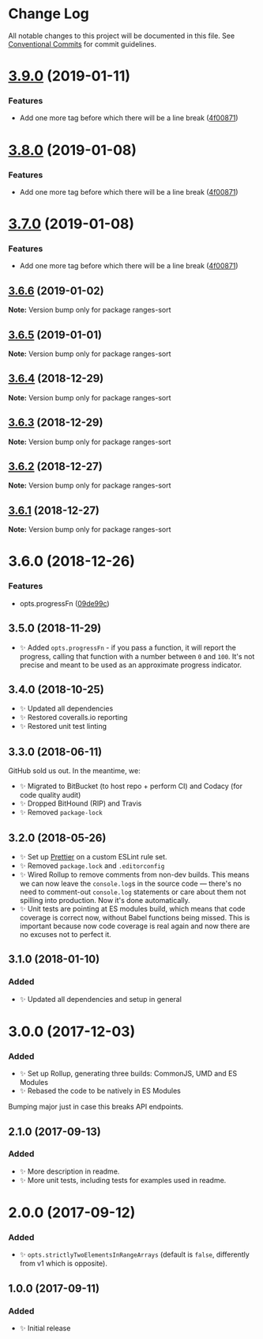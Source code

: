 # Change Log

All notable changes to this project will be documented in this file.
See [Conventional Commits](https://conventionalcommits.org) for commit guidelines.

# [3.9.0](https://bitbucket.org/codsen/codsen/src/master/packages/ranges-sort/compare/ranges-sort@3.6.6...ranges-sort@3.9.0) (2019-01-11)


### Features

* Add one more tag before which there will be a line break ([4f00871](https://bitbucket.org/codsen/codsen/src/master/packages/ranges-sort/commits/4f00871))





# [3.8.0](https://bitbucket.org/codsen/codsen/src/master/packages/ranges-sort/compare/ranges-sort@3.6.6...ranges-sort@3.8.0) (2019-01-08)

### Features

- Add one more tag before which there will be a line break ([4f00871](https://bitbucket.org/codsen/codsen/src/master/packages/ranges-sort/commits/4f00871))

# [3.7.0](https://bitbucket.org/codsen/codsen/src/master/packages/ranges-sort/compare/ranges-sort@3.6.6...ranges-sort@3.7.0) (2019-01-08)

### Features

- Add one more tag before which there will be a line break ([4f00871](https://bitbucket.org/codsen/codsen/src/master/packages/ranges-sort/commits/4f00871))

## [3.6.6](https://bitbucket.org/codsen/codsen/src/master/packages/ranges-sort/compare/ranges-sort@3.6.5...ranges-sort@3.6.6) (2019-01-02)

**Note:** Version bump only for package ranges-sort

## [3.6.5](https://bitbucket.org/codsen/codsen/src/master/packages/ranges-sort/compare/ranges-sort@3.6.4...ranges-sort@3.6.5) (2019-01-01)

**Note:** Version bump only for package ranges-sort

## [3.6.4](https://bitbucket.org/codsen/codsen/src/master/packages/ranges-sort/compare/ranges-sort@3.6.3...ranges-sort@3.6.4) (2018-12-29)

**Note:** Version bump only for package ranges-sort

## [3.6.3](https://bitbucket.org/codsen/codsen/src/master/packages/ranges-sort/compare/ranges-sort@3.6.2...ranges-sort@3.6.3) (2018-12-29)

**Note:** Version bump only for package ranges-sort

## [3.6.2](https://bitbucket.org/codsen/codsen/src/master/packages/ranges-sort/compare/ranges-sort@3.6.1...ranges-sort@3.6.2) (2018-12-27)

**Note:** Version bump only for package ranges-sort

## [3.6.1](https://bitbucket.org/codsen/codsen/src/master/packages/ranges-sort/compare/ranges-sort@3.6.0...ranges-sort@3.6.1) (2018-12-27)

**Note:** Version bump only for package ranges-sort

# 3.6.0 (2018-12-26)

### Features

- opts.progressFn ([09de99c](https://bitbucket.org/codsen/codsen/src/master/packages/ranges-sort/commits/09de99c))

## 3.5.0 (2018-11-29)

- ✨ Added `opts.progressFn` - if you pass a function, it will report the progress, calling that function with a number between `0` and `100`. It's not precise and meant to be used as an approximate progress indicator.

## 3.4.0 (2018-10-25)

- ✨ Updated all dependencies
- ✨ Restored coveralls.io reporting
- ✨ Restored unit test linting

## 3.3.0 (2018-06-11)

GitHub sold us out. In the meantime, we:

- ✨ Migrated to BitBucket (to host repo + perform CI) and Codacy (for code quality audit)
- ✨ Dropped BitHound (RIP) and Travis
- ✨ Removed `package-lock`

## 3.2.0 (2018-05-26)

- ✨ Set up [Prettier](https://prettier.io) on a custom ESLint rule set.
- ✨ Removed `package.lock` and `.editorconfig`
- ✨ Wired Rollup to remove comments from non-dev builds. This means we can now leave the `console.log`s in the source code — there's no need to comment-out `console.log` statements or care about them not spilling into production. Now it's done automatically.
- ✨ Unit tests are pointing at ES modules build, which means that code coverage is correct now, without Babel functions being missed. This is important because now code coverage is real again and now there are no excuses not to perfect it.

## 3.1.0 (2018-01-10)

### Added

- ✨ Updated all dependencies and setup in general

# 3.0.0 (2017-12-03)

### Added

- ✨ Set up Rollup, generating three builds: CommonJS, UMD and ES Modules
- ✨ Rebased the code to be natively in ES Modules

Bumping major just in case this breaks API endpoints.

## 2.1.0 (2017-09-13)

### Added

- ✨ More description in readme.
- ✨ More unit tests, including tests for examples used in readme.

# 2.0.0 (2017-09-12)

### Added

- ✨ `opts.strictlyTwoElementsInRangeArrays` (default is `false`, differently from v1 which is opposite).

## 1.0.0 (2017-09-11)

### Added

- ✨ Initial release
